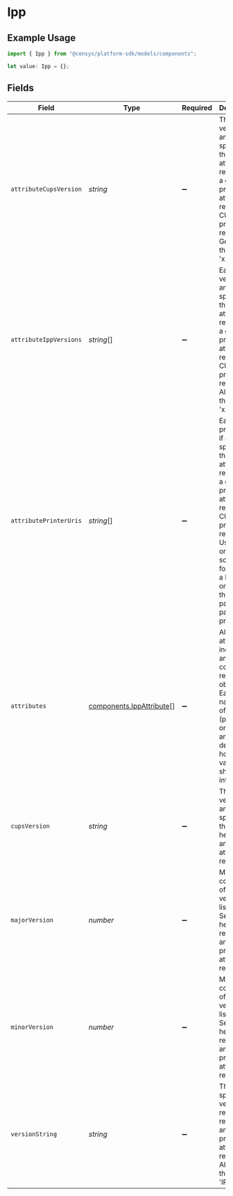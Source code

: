 # Ipp

## Example Usage

```typescript
import { Ipp } from "@censys/platform-sdk/models/components";

let value: Ipp = {};
```

## Fields

| Field                                                                                                                                                                                                                                              | Type                                                                                                                                                                                                                                               | Required                                                                                                                                                                                                                                           | Description                                                                                                                                                                                                                                        |
| -------------------------------------------------------------------------------------------------------------------------------------------------------------------------------------------------------------------------------------------------- | -------------------------------------------------------------------------------------------------------------------------------------------------------------------------------------------------------------------------------------------------- | -------------------------------------------------------------------------------------------------------------------------------------------------------------------------------------------------------------------------------------------------- | -------------------------------------------------------------------------------------------------------------------------------------------------------------------------------------------------------------------------------------------------- |
| `attributeCupsVersion`                                                                                                                                                                                                                             | *string*                                                                                                                                                                                                                                           | :heavy_minus_sign:                                                                                                                                                                                                                                 | The CUPS version, if any, specified in the list of attributes returned in a get-printer-attributes response or CUPS-get-printers response. Generally in the form 'x.y.z'.                                                                          |
| `attributeIppVersions`                                                                                                                                                                                                                             | *string*[]                                                                                                                                                                                                                                         | :heavy_minus_sign:                                                                                                                                                                                                                                 | Each IPP version, if any, specified in the list of attributes returned in a get-printer-attributes response or CUPS-get-printers response. Always in the form 'x.y'.                                                                               |
| `attributePrinterUris`                                                                                                                                                                                                                             | *string*[]                                                                                                                                                                                                                                         | :heavy_minus_sign:                                                                                                                                                                                                                                 | Each printer URI, if any, specified in the list of attributes returned in a get-printer-attributes response or CUPS-get-printers response. Uses ipp(s) or http(s) scheme, followed by a hostname or IP, and then the path to a particular printer. |
| `attributes`                                                                                                                                                                                                                                       | [components.IppAttribute](../../models/components/ippattribute.md)[]                                                                                                                                                                               | :heavy_minus_sign:                                                                                                                                                                                                                                 | All IPP attributes included in any contentful responses obtained. Each has a name, list of values (potentially only one), and a tag denoting how the value should be interpreted.                                                                  |
| `cupsVersion`                                                                                                                                                                                                                                      | *string*                                                                                                                                                                                                                                           | :heavy_minus_sign:                                                                                                                                                                                                                                 | The CUPS version, if any, specified in the Server header of an IPP get-attributes response.                                                                                                                                                        |
| `majorVersion`                                                                                                                                                                                                                                     | *number*                                                                                                                                                                                                                                           | :heavy_minus_sign:                                                                                                                                                                                                                                 | Major component of IPP version listed in the Server header of a response to an IPP get-printer-attributes request.                                                                                                                                 |
| `minorVersion`                                                                                                                                                                                                                                     | *number*                                                                                                                                                                                                                                           | :heavy_minus_sign:                                                                                                                                                                                                                                 | Minor component of IPP version listed in the Server header of a response to an IPP get-printer-attributes request.                                                                                                                                 |
| `versionString`                                                                                                                                                                                                                                    | *string*                                                                                                                                                                                                                                           | :heavy_minus_sign:                                                                                                                                                                                                                                 | The specific IPP version returned in response to an IPP get-printer-attributes request. Always in the form 'IPP/x.y'                                                                                                                               |